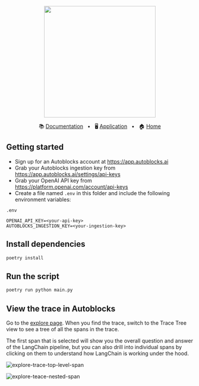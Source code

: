 <!-- banner start -->
<p align="center">
  <img src="https://app.autoblocks.ai/images/logo.png" width="300px">
</p>

<p align="center">
  📚
  <a href="https://docs.autoblocks.ai/">Documentation</a>
  &nbsp;
  •
  &nbsp;
  🖥️
  <a href="https://app.autoblocks.ai/">Application</a>
  &nbsp;
  •
  &nbsp;
  🏠
  <a href="https://www.autoblocks.ai/">Home</a>
</p>
<!-- banner end -->

<!-- getting started start -->
## Getting started

- Sign up for an Autoblocks account at https://app.autoblocks.ai
- Grab your Autoblocks ingestion key from https://app.autoblocks.ai/settings/api-keys
- Grab your OpenAI API key from https://platform.openai.com/account/api-keys
- Create a file named `.env` in this folder and include the following environment variables:

`.env`
```
OPENAI_API_KEY=<your-api-key>
AUTOBLOCKS_INGESTION_KEY=<your-ingestion-key>
```
<!-- getting started end -->

## Install dependencies

```bash
poetry install
```

## Run the script

```bash
poetry run python main.py
```

## View the trace in Autoblocks

Go to the [explore page](https://app.autoblocks.ai/explore). When you find the trace, switch to the Trace Tree view to
see a tree of all the spans in the trace.

The first span that is selected will show you the overall question and answer of the LangChain pipeline, but you can also
drill into individual spans by clicking on them to understand how LangChain is working under the hood.

![explore-trace-top-level-span](https://github.com/autoblocksai/autoblocks-examples/assets/7498009/941c09b7-86e9-4e0b-9df4-2a9be0b32771)

![explore-teace-nested-span](https://github.com/autoblocksai/autoblocks-examples/assets/7498009/99f02ba9-c3ea-4645-aa9d-17f6d83be790)

